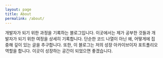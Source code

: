 ```yaml
---
layout: page
title: About
permalink: /about/
---
```


개발자가 되기 위한 과정을 기록하는 블로그입니다. 
이곳에서는 제가 공부한 것들과 개발자가 되기 위한 여정을 상세히 기록합니다.
단순한 코드 나열이 아닌 왜, 어떻게에 집중해 깊이 있는 글을 추구합니다.
또한, 이 블로그는 저의 성장 아카이브이자 포트폴리오 역할을 합니다.
이곳이 성장하는 공간이 되었으면 좋겠습니다.
